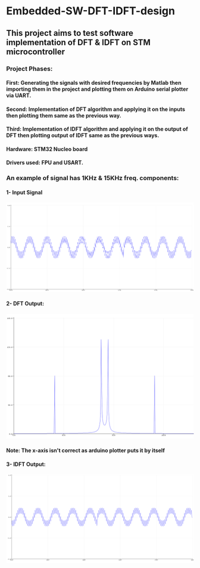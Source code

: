 # Embedded-SW-DFT-IDFT-design
## This project aims to test software implementation of DFT & IDFT on STM microcontroller
### Project Phases:
#### First: Generating the signals with desired frequencies by Matlab then importing them in the project and plotting them on Arduino serial plotter via UART.
#### Second: Implementation of DFT algorithm and applying it on the inputs then plotting them same as the previous way.
#### Third: Implementation of IDFT algorithm and applying it on the output of DFT then plotting output of IDFT same as the previous ways.
#### Hardware: STM32 Nucleo board
#### Drivers used: FPU and USART.
### An example of signal has 1KHz & 15KHz freq. components:
#### 1- Input Signal
![Alt text](https://github.com/mwael2002/Embedded-SW-DFT-IDFT-design/blob/main/Screenshot%202024-08-06%20175017.png)
#### 2- DFT Output:
![Alt text](https://github.com/mwael2002/Embedded-SW-DFT-IDFT-design/blob/main/Screenshot%202024-08-06%20175419.png)
#### Note: The x-axis isn't correct as arduino plotter puts it by itself
#### 3- IDFT Output:
![Alt text](https://github.com/mwael2002/Embedded-SW-DFT-IDFT-design/blob/main/Screenshot%202024-08-06%20175702.png)
